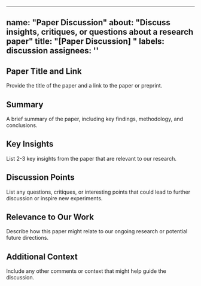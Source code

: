 ______________________________________________________________________

## name: "Paper Discussion" about: "Discuss insights, critiques, or questions about a research paper" title: "[Paper Discussion] " labels: discussion assignees: ''

## Paper Title and Link

Provide the title of the paper and a link to the paper or preprint.

## Summary

A brief summary of the paper, including key findings, methodology, and conclusions.

## Key Insights

List 2-3 key insights from the paper that are relevant to our research.

## Discussion Points

List any questions, critiques, or interesting points that could lead to further discussion or
inspire new experiments.

## Relevance to Our Work

Describe how this paper might relate to our ongoing research or potential future directions.

## Additional Context

Include any other comments or context that might help guide the discussion.
